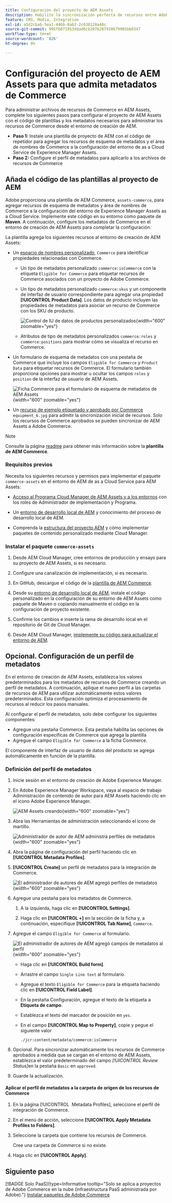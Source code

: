 ```yaml
---
title: Configuración del proyecto de AEM Assets
description: Habilite la sincronización perfecta de recursos entre Adobe Commerce y los AEM Assets agregando los metadatos necesarios para la integración.
feature: CMS, Media, Integration
exl-id: a5d2cbab-5ea1-446b-8ab2-2c638128a40c
source-git-commit: 995fb071953ddad6cb2076207910679905bb0347
workflow-type: tm+mt
source-wordcount: '826'
ht-degree: 0%

---
```


# Configuración del proyecto de AEM Assets para que admita metadatos de Commerce

Para administrar archivos de recursos de Commerce en AEM Assets, complete los siguientes pasos para configurar el proyecto de AEM Assets con el código de plantillas y los metadatos necesarios para administrar los recursos de Commerce desde el entorno de creación de AEM.

* **Paso 1:** Instale una plantilla de proyecto de AEM con el código de repetidor para agregar los recursos de esquema de metadatos y el área de nombres de Commerce a la configuración del entorno de as a Cloud Service de Experience Manager Assets.
* **Paso 2:** Configure el perfil de metadatos para aplicarlo a los archivos de recursos de Commerce

## Añada el código de las plantillas al proyecto de AEM

Adobe proporciona una plantilla de AEM Commerce, `assets-commerce`, para agregar recursos de esquema de metadatos y área de nombres de Commerce a la configuración del entorno de Experience Manager Assets as a Cloud Service. Implemente este código en su entorno como paquete de **Maven**. A continuación, configure los metadatos de Commerce en el entorno de creación de AEM Assets para completar la configuración.

La plantilla agrega los siguientes recursos al entorno de creación de AEM Assets:

* Un [espacio de nombres personalizado](https://github.com/ankumalh/assets-commerce/blob/main/ui.config/jcr_root/apps/commerce/config/org.apache.sling.jcr.repoinit.RepositoryInitializer~commerce-namespaces.cfg.json), `Commerce` para identificar propiedades relacionadas con Commerce.

   * Un tipo de metadatos personalizado `commerce:isCommerce` con la etiqueta `Eligible for Commerce` para etiquetar recursos de Commerce asociados con un proyecto de Adobe Commerce.

   * Un tipo de metadatos personalizado `commerce:skus` y un componente de interfaz de usuario correspondiente para agregar una propiedad **[!UICONTROL Product Data]**. Los datos de producto incluyen las propiedades de metadatos para asociar un recurso de Commerce con los SKU de producto.

     ![Control de IU de datos de productos personalizados](../assets/aem-commerce-sku-metadata-fields-from-template.png){width="600" zoomable="yes"}

   * Atributos de tipo de metadatos personalizados `commerce:roles` y `commerce:positions` para mostrar cómo se visualiza el recurso en Commerce.

* Un formulario de esquema de metadatos con una pestaña de Commerce que incluye los campos `Eligible for Commerce` y `Product Data` para etiquetar recursos de Commerce. El formulario también proporciona opciones para mostrar u ocultar los campos `roles` y `position` de la interfaz de usuario de AEM Assets.

  ![Ficha Commerce para el formulario de esquema de metadatos de AEM Assets](../assets/assets-configure-metadata-schema-form-editor.png){width="600" zoomable="yes"}

* Un [recurso de ejemplo etiquetado y aprobado por Commerce](https://github.com/ankumalh/assets-commerce/blob/main/ui.content/src/main/content/jcr_root/content/dam/wknd/en/activities/hiking/equipment_6.jpg/.content.xml) `equipment_6.jpg` para admitir la sincronización inicial de recursos. Solo los recursos de Commerce aprobados se pueden sincronizar de AEM Assets a Adobe Commerce.

>[!NOTE]
>
> Consulte la página [readme](https://github.com/ankumalh/assets-commerce) para obtener más información sobre la **plantilla de AEM Commerce**.

### Requisitos previos

Necesita los siguientes recursos y permisos para implementar el paquete `commerce-assets` en el entorno de AEM de as a Cloud Service para AEM Assets:

* [Acceso al Programa Cloud Manager de AEM Assets y a los entornos](https://experienceleague.adobe.com/en/docs/experience-manager-cloud-service/content/onboarding/journey/cloud-manager#access-sysadmin-bo) con los roles de Administrador de implementación y Programa.

* Un [entorno de desarrollo local de AEM](https://experienceleague.adobe.com/en/docs/experience-manager-learn/cloud-service/local-development-environment-set-up/overview) y conocimiento del proceso de desarrollo local de AEM.

* Comprenda la [estructura del proyecto AEM](https://experienceleague.adobe.com/es/docs/experience-manager-cloud-service/content/implementing/developing/aem-project-content-package-structure) y cómo implementar paquetes de contenido personalizado mediante Cloud Manager.

### Instalar el paquete `commerce-assets`

1. Desde AEM Cloud Manager, cree entornos de producción y ensayo para su proyecto de AEM Assets, si es necesario.

1. Configure una canalización de implementación, si es necesario.

1. En GitHub, descargue el código de la [plantilla de AEM Commerce](https://github.com/ankumalh/assets-commerce).

1. Desde su [entorno de desarrollo local de AEM](https://experienceleague.adobe.com/en/docs/experience-manager-learn/cloud-service/local-development-environment-set-up/overview), instale el código personalizado en la configuración de su entorno de AEM Assets como paquete de Maven o copiando manualmente el código en la configuración de proyecto existente.

1. Confirme los cambios e inserte la rama de desarrollo local en el repositorio de Git de Cloud Manager.

1. Desde AEM Cloud Manager, [implemente su código para actualizar el entorno de AEM](https://experienceleague.adobe.com/en/docs/experience-manager-cloud-service/content/implementing/using-cloud-manager/deploy-code#deploying-code-with-cloud-manager).

## Opcional. Configuración de un perfil de metadatos

En el entorno de creación de AEM Assets, establezca los valores predeterminados para los metadatos de recursos de Commerce creando un perfil de metadatos. A continuación, aplique el nuevo perfil a las carpetas de recursos de AEM para utilizar automáticamente estos valores predeterminados. Esta configuración optimiza el procesamiento de recursos al reducir los pasos manuales.

Al configurar el perfil de metadatos, solo debe configurar los siguientes componentes:

* Agregue una pestaña Commerce. Esta pestaña habilita las opciones de configuración específicas de Commerce que agrega la plantilla
* Agregue el campo `Eligible for Commerce` a la ficha Commerce.

El componente de interfaz de usuario de datos del producto se agrega automáticamente en función de la plantilla.

### Definición del perfil de metadatos

1. Inicie sesión en el entorno de creación de Adobe Experience Manager.

1. En Adobe Experience Manager Workspace, vaya al espacio de trabajo Administración de contenido de autor para AEM Assets haciendo clic en el icono Adobe Experience Manager.

   ![AEM Assets creando](../assets/aem-assets-authoring.png){width="600" zoomable="yes"}

1. Abra las Herramientas de administración seleccionando el icono de martillo.

   ![Administrador de autor de AEM administra perfiles de metadatos](../assets/aem-manage-metadata-profiles.png){width="600" zoomable="yes"}

1. Abra la página de configuración del perfil haciendo clic en **[!UICONTROL Metadata Profiles]**.

1. **[!UICONTROL Create]** un perfil de metadatos para la integración de Commerce.

   ![El administrador de autores de AEM agregó perfiles de metadatos](../assets/aem-create-metadata-profile.png){width="600" zoomable="yes"}

1. Agregue una pestaña para los metadatos de Commerce.

   1. A la izquierda, haga clic en **[!UICONTROL Settings]**.

   1. Haga clic en **[!UICONTROL +]** en la sección de la ficha y, a continuación, especifique **[!UICONTROL Tab Name]**, `Commerce`.

1. Agregue el campo `Eligible for Commerce` al formulario.

   ![El administrador de autores de AEM agregó campos de metadatos al perfil](../assets/aem-edit-metadata-profile-fields.png){width="600" zoomable="yes"}

   * Haga clic en **[!UICONTROL Build form]**.

   * Arrastre el campo `Single Line text` al formulario.

   * Agregue el texto `Eligible for Commerce` para la etiqueta haciendo clic en **[!UICONTROL Field Label]**.

   * En la pestaña Configuración, agregue el texto de la etiqueta a **Etiqueta de campo**.

   * Establezca el texto del marcador de posición en `yes`.

   * En el campo **[!UICONTROL Map to Property]**, copie y pegue el siguiente valor

     ```terminal
     ./jcr:content/metadata/commerce:isCommerce
     ```

1. Opcional. Para sincronizar automáticamente los recursos de Commerce aprobados a medida que se cargan en el entorno de AEM Assets, establezca el valor predeterminado del campo _[!UICONTROL Review Status]_&#x200B;en la pestaña `Basic` en `approved`.

1. Guarde la actualización.

#### Aplicar el perfil de metadatos a la carpeta de origen de los recursos de Commerce

1. En la página [!UICONTROL &#x200B; Metadata Profiles], seleccione el perfil de integración de Commerce.

1. En el menú de acción, seleccione **[!UICONTROL Apply Metadata Profiles to Folders]**.

1. Seleccione la carpeta que contiene los recursos de Commerce.

   Cree una carpeta de Commerce si no existe.

1. Haga clic en **[!UICONTROL Apply]**.

## Siguiente paso

[!BADGE Solo PaaS]{type=Informative tooltip="Solo se aplica a proyectos de Adobe Commerce en la nube (infraestructura PaaS administrada por Adobe)."} [Instalar paquetes de Adobe Commerce](configure-commerce.md)
